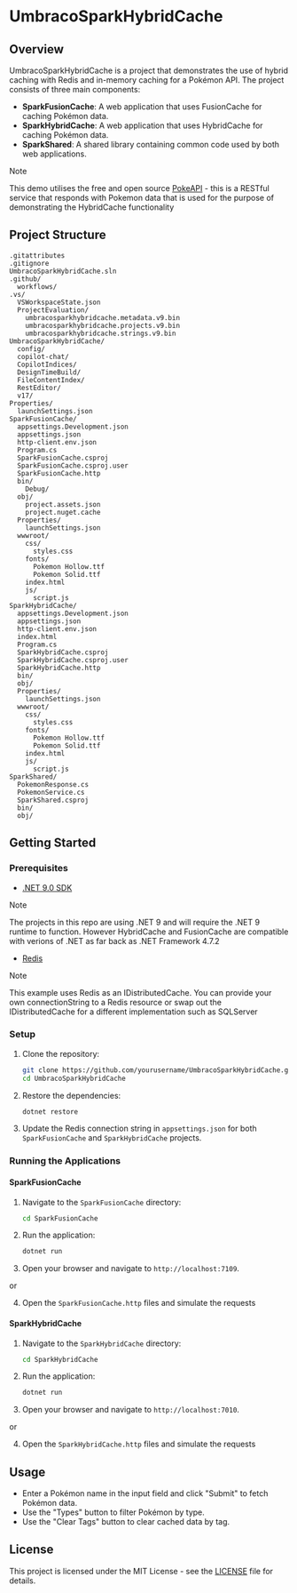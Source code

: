 # UmbracoSparkHybridCache

## Overview

UmbracoSparkHybridCache is a project that demonstrates the use of hybrid caching with Redis and in-memory caching for a Pokémon API. The project consists of three main components:

- **SparkFusionCache**: A web application that uses FusionCache for caching Pokémon data.
- **SparkHybridCache**: A web application that uses HybridCache for caching Pokémon data.
- **SparkShared**: A shared library containing common code used by both web applications.

> [!NOTE]  
> This demo utilises the free and open source [PokeAPI](https://pokeapi.co) - this is a RESTful service that responds with Pokemon data that is used for the purpose of demonstrating the HybridCache functionality

## Project Structure

```
.gitattributes
.gitignore
UmbracoSparkHybridCache.sln
.github/
  workflows/
.vs/
  VSWorkspaceState.json
  ProjectEvaluation/
    umbracosparkhybridcache.metadata.v9.bin
    umbracosparkhybridcache.projects.v9.bin
    umbracosparkhybridcache.strings.v9.bin
UmbracoSparkHybridCache/
  config/
  copilot-chat/
  CopilotIndices/
  DesignTimeBuild/
  FileContentIndex/
  RestEditor/
  v17/
Properties/
  launchSettings.json
SparkFusionCache/
  appsettings.Development.json
  appsettings.json
  http-client.env.json
  Program.cs
  SparkFusionCache.csproj
  SparkFusionCache.csproj.user
  SparkFusionCache.http
  bin/
    Debug/
  obj/
    project.assets.json
    project.nuget.cache
  Properties/
    launchSettings.json
  wwwroot/
    css/
      styles.css
    fonts/
      Pokemon Hollow.ttf
      Pokemon Solid.ttf
    index.html
    js/
      script.js
SparkHybridCache/
  appsettings.Development.json
  appsettings.json
  http-client.env.json
  index.html
  Program.cs
  SparkHybridCache.csproj
  SparkHybridCache.csproj.user
  SparkHybridCache.http
  bin/
  obj/
  Properties/
    launchSettings.json
  wwwroot/
    css/
      styles.css
    fonts/
      Pokemon Hollow.ttf
      Pokemon Solid.ttf
    index.html
    js/
      script.js
SparkShared/
  PokemonResponse.cs
  PokemonService.cs
  SparkShared.csproj
  bin/
  obj/
```

## Getting Started

### Prerequisites

- [.NET 9.0 SDK](https://dotnet.microsoft.com/download/dotnet/9.0)

> [!NOTE]  
> The projects in this repo are using .NET 9 and will require the .NET 9 runtime to function. However HybridCache and FusionCache are compatible with verions of .NET as far back as .NET Framework 4.7.2

- [Redis](https://redis.io/download)

> [!NOTE]  
> This example uses Redis as an IDistributedCache. You can provide your own connectionString to a Redis resource or swap out the IDistributedCache for a different implementation such as SQLServer

### Setup

1. Clone the repository:
    ```sh
    git clone https://github.com/yourusername/UmbracoSparkHybridCache.git
    cd UmbracoSparkHybridCache
    ```

2. Restore the dependencies:
    ```sh
    dotnet restore
    ```

3. Update the Redis connection string in `appsettings.json` for both `SparkFusionCache` and `SparkHybridCache` projects.

### Running the Applications

#### SparkFusionCache

1. Navigate to the `SparkFusionCache` directory:
    ```sh
    cd SparkFusionCache
    ```

2. Run the application:
    ```sh
    dotnet run
    ```

3. Open your browser and navigate to `http://localhost:7109`.

or

4. Open the ```SparkFusionCache.http``` files and simulate the requests

#### SparkHybridCache

1. Navigate to the `SparkHybridCache` directory:
    ```sh
    cd SparkHybridCache
    ```

2. Run the application:
    ```sh
    dotnet run
    ```

3. Open your browser and navigate to `http://localhost:7010`.

or

4. Open the ```SparkHybridCache.http``` files and simulate the requests

## Usage

- Enter a Pokémon name in the input field and click "Submit" to fetch Pokémon data.
- Use the "Types" button to filter Pokémon by type.
- Use the "Clear Tags" button to clear cached data by tag.

## License

This project is licensed under the MIT License - see the [LICENSE](LICENSE) file for details.
